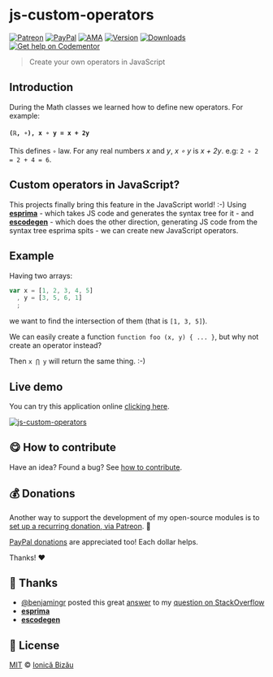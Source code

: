 
# js-custom-operators

 [![Patreon](https://img.shields.io/badge/Support%20me%20on-Patreon-%23e6461a.svg)][paypal-donations] [![PayPal](https://img.shields.io/badge/%24-paypal-f39c12.svg)][paypal-donations] [![AMA](https://img.shields.io/badge/ask%20me-anything-1abc9c.svg)](https://github.com/IonicaBizau/ama) [![Version](https://img.shields.io/npm/v/js-custom-operators.svg)](https://www.npmjs.com/package/js-custom-operators) [![Downloads](https://img.shields.io/npm/dt/js-custom-operators.svg)](https://www.npmjs.com/package/js-custom-operators) [![Get help on Codementor](https://cdn.codementor.io/badges/get_help_github.svg)](https://www.codementor.io/johnnyb?utm_source=github&utm_medium=button&utm_term=johnnyb&utm_campaign=github)

> Create your own operators in JavaScript

## Introduction

During the Math classes we learned how to define new operators. For example:

#### `(ℝ, ∘), x ∘ y = x + 2y`

This defines `∘` law. For any real numbers *x* and *y*, *x ∘ y* is *x + 2y*. e.g: `2 ∘ 2 = 2 + 4 = 6`.

## Custom operators in JavaScript?

This projects finally bring this feature in the JavaScript world! :-) Using [**esprima**](http://esprima.org/) - which takes JS code and generates the syntax tree for it - and [**escodegen**](https://github.com/Constellation/escodegen) - which does the other direction, generating JS code from the syntax tree esprima spits - we can create new JavaScript operators.

## Example

Having two arrays:

```js
var x = [1, 2, 3, 4, 5]
  , y = [3, 5, 6, 1]
  ;
```

we want to find the intersection of them (that is `[1, 3, 5]`).

We can easily create a function `function foo (x, y) { ... }`, but why not create an operator instead?

Then `x ⋂ y` will return the same thing. :-)

## Live demo

You can try this application online [clicking here](http://ionicabizau.github.io/JavaScript-custom-operators/).


[![js-custom-operators](http://i.imgur.com/15IaZnT.png)](#)

## :yum: How to contribute
Have an idea? Found a bug? See [how to contribute][contributing].

## :moneybag: Donations

Another way to support the development of my open-source modules is
to [set up a recurring donation, via Patreon][patreon]. :rocket:

[PayPal donations][paypal-donations] are appreciated too! Each dollar helps.

Thanks! :heart:

## :cake: Thanks

 - [@benjamingr](https://github.com/benjamingr) posted this great [answer](http://stackoverflow.com/a/20764137/1420197) to my [question on StackOverflow](http://stackoverflow.com/q/20762338/1420197)
 - [**esprima**](http://esprima.org/)
 - [**escodegen**](https://github.com/Constellation/escodegen)



## :scroll: License

[MIT][license] © [Ionică Bizău][website]

[patreon]: https://www.patreon.com/ionicabizau
[paypal-donations]: https://www.paypal.com/cgi-bin/webscr?cmd=_s-xclick&hosted_button_id=RVXDDLKKLQRJW
[donate-now]: http://i.imgur.com/6cMbHOC.png

[license]: http://showalicense.com/?fullname=Ionic%C4%83%20Biz%C4%83u%20%3Cbizauionica%40gmail.com%3E%20(http%3A%2F%2Fionicabizau.net)&year=2014#license-mit
[website]: http://ionicabizau.net
[contributing]: /CONTRIBUTING.md
[docs]: /DOCUMENTATION.md
